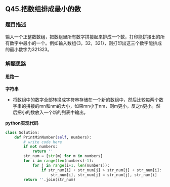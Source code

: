 ## Q45.把数组排成最小的数
### 题目描述
输入一个正整数数组，把数组里所有数字拼接起来排成一个数，打印能拼接出的所有数字中最小的一个。例如输入数组{3，32，321}，则打印出这三个数字能排成的最小数字为321323。
### 解题思路
#### 思路一
**字符串**
- 将数组中的数字全部转换成字符串存储在一个新的数组中，然后比较每两个数字串的拼接的mn和nm的大小，如果mn小于nm，则m更小，反之n更小。然后把小的数放入一个新的列表中输出。

**python实现代码**
```python
class Solution:
    def PrintMinNumber(self, numbers):
        # write code here
        if not numbers:
            return ''
        str_num = [str(m) for m in numbers]
        for i in range(len(numbers)-1):
            for j in range(i+1, len(numbers)):
                if str_num[i] + str_num[j] > str_num[j] + str_num[i]:
                    str_num[i], str_num[j] = str_num[j], str_num[i]
        return ''.join(str_num)
```

